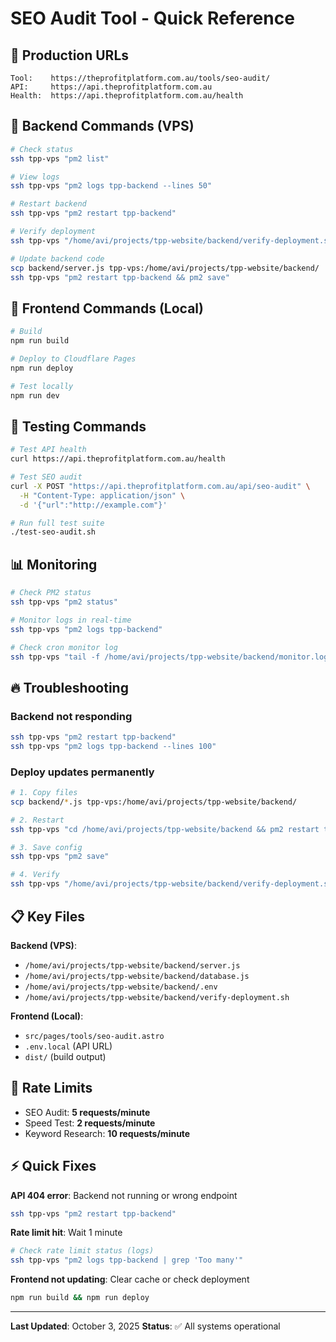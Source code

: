 # SEO Audit Tool - Quick Reference

## 🚀 Production URLs

```
Tool:    https://theprofitplatform.com.au/tools/seo-audit/
API:     https://api.theprofitplatform.com.au
Health:  https://api.theprofitplatform.com.au/health
```

## 🔧 Backend Commands (VPS)

```bash
# Check status
ssh tpp-vps "pm2 list"

# View logs
ssh tpp-vps "pm2 logs tpp-backend --lines 50"

# Restart backend
ssh tpp-vps "pm2 restart tpp-backend"

# Verify deployment
ssh tpp-vps "/home/avi/projects/tpp-website/backend/verify-deployment.sh"

# Update backend code
scp backend/server.js tpp-vps:/home/avi/projects/tpp-website/backend/
ssh tpp-vps "pm2 restart tpp-backend && pm2 save"
```

## 🎯 Frontend Commands (Local)

```bash
# Build
npm run build

# Deploy to Cloudflare Pages
npm run deploy

# Test locally
npm run dev
```

## 🧪 Testing Commands

```bash
# Test API health
curl https://api.theprofitplatform.com.au/health

# Test SEO audit
curl -X POST "https://api.theprofitplatform.com.au/api/seo-audit" \
  -H "Content-Type: application/json" \
  -d '{"url":"http://example.com"}'

# Run full test suite
./test-seo-audit.sh
```

## 📊 Monitoring

```bash
# Check PM2 status
ssh tpp-vps "pm2 status"

# Monitor logs in real-time
ssh tpp-vps "pm2 logs tpp-backend"

# Check cron monitor log
ssh tpp-vps "tail -f /home/avi/projects/tpp-website/backend/monitor.log"
```

## 🔥 Troubleshooting

### Backend not responding
```bash
ssh tpp-vps "pm2 restart tpp-backend"
ssh tpp-vps "pm2 logs tpp-backend --lines 100"
```

### Deploy updates permanently
```bash
# 1. Copy files
scp backend/*.js tpp-vps:/home/avi/projects/tpp-website/backend/

# 2. Restart
ssh tpp-vps "cd /home/avi/projects/tpp-website/backend && pm2 restart tpp-backend"

# 3. Save config
ssh tpp-vps "pm2 save"

# 4. Verify
ssh tpp-vps "/home/avi/projects/tpp-website/backend/verify-deployment.sh"
```

## 📋 Key Files

**Backend (VPS)**:
- `/home/avi/projects/tpp-website/backend/server.js`
- `/home/avi/projects/tpp-website/backend/database.js`
- `/home/avi/projects/tpp-website/backend/.env`
- `/home/avi/projects/tpp-website/backend/verify-deployment.sh`

**Frontend (Local)**:
- `src/pages/tools/seo-audit.astro`
- `.env.local` (API URL)
- `dist/` (build output)

## 🎯 Rate Limits

- SEO Audit: **5 requests/minute**
- Speed Test: **2 requests/minute**
- Keyword Research: **10 requests/minute**

## ⚡ Quick Fixes

**API 404 error**: Backend not running or wrong endpoint
```bash
ssh tpp-vps "pm2 restart tpp-backend"
```

**Rate limit hit**: Wait 1 minute
```bash
# Check rate limit status (logs)
ssh tpp-vps "pm2 logs tpp-backend | grep 'Too many'"
```

**Frontend not updating**: Clear cache or check deployment
```bash
npm run build && npm run deploy
```

---

**Last Updated**: October 3, 2025
**Status**: ✅ All systems operational
